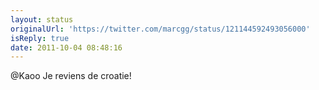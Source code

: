 ```yaml
---
layout: status
originalUrl: 'https://twitter.com/marcgg/status/121144592493056000'
isReply: true
date: 2011-10-04 08:48:16
---
```


@Kaoo Je reviens de croatie!
